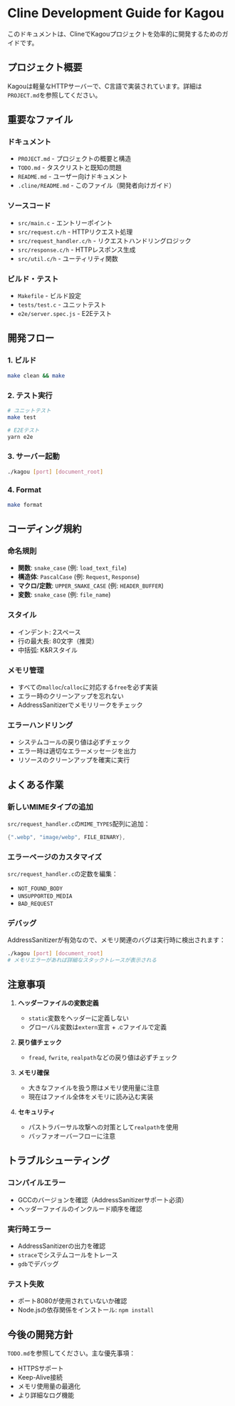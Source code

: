 # Cline Development Guide for Kagou

このドキュメントは、ClineでKagouプロジェクトを効率的に開発するためのガイドです。

## プロジェクト概要

Kagouは軽量なHTTPサーバーで、C言語で実装されています。詳細は`PROJECT.md`を参照してください。

## 重要なファイル

### ドキュメント
- `PROJECT.md` - プロジェクトの概要と構造
- `TODO.md` - タスクリストと既知の問題
- `README.md` - ユーザー向けドキュメント
- `.cline/README.md` - このファイル（開発者向けガイド）

### ソースコード
- `src/main.c` - エントリーポイント
- `src/request.c/h` - HTTPリクエスト処理
- `src/request_handler.c/h` - リクエストハンドリングロジック
- `src/response.c/h` - HTTPレスポンス生成
- `src/util.c/h` - ユーティリティ関数

### ビルド・テスト
- `Makefile` - ビルド設定
- `tests/test.c` - ユニットテスト
- `e2e/server.spec.js` - E2Eテスト

## 開発フロー

### 1. ビルド
```bash
make clean && make
```

### 2. テスト実行
```bash
# ユニットテスト
make test

# E2Eテスト
yarn e2e
```

### 3. サーバー起動
```bash
./kagou [port] [document_root]
```

### 4. Format

```bash
make format
```

## コーディング規約

### 命名規則
- **関数**: `snake_case` (例: `load_text_file`)
- **構造体**: `PascalCase` (例: `Request`, `Response`)
- **マクロ/定数**: `UPPER_SNAKE_CASE` (例: `HEADER_BUFFER`)
- **変数**: `snake_case` (例: `file_name`)

### スタイル
- インデント: 2スペース
- 行の最大長: 80文字（推奨）
- 中括弧: K&Rスタイル

### メモリ管理
- すべての`malloc`/`calloc`に対応する`free`を必ず実装
- エラー時のクリーンアップを忘れない
- AddressSanitizerでメモリリークをチェック

### エラーハンドリング
- システムコールの戻り値は必ずチェック
- エラー時は適切なエラーメッセージを出力
- リソースのクリーンアップを確実に実行

## よくある作業

### 新しいMIMEタイプの追加
`src/request_handler.c`の`MIME_TYPES`配列に追加：
```c
{".webp", "image/webp", FILE_BINARY},
```

### エラーページのカスタマイズ
`src/request_handler.c`の定数を編集：
- `NOT_FOUND_BODY`
- `UNSUPPORTED_MEDIA`
- `BAD_REQUEST`

### デバッグ
AddressSanitizerが有効なので、メモリ関連のバグは実行時に検出されます：
```bash
./kagou [port] [document_root]
# メモリエラーがあれば詳細なスタックトレースが表示される
```

## 注意事項

1. **ヘッダーファイルの変数定義**
   - `static`変数をヘッダーに定義しない
   - グローバル変数は`extern`宣言 + .cファイルで定義

2. **戻り値チェック**
   - `fread`, `fwrite`, `realpath`などの戻り値は必ずチェック

3. **メモリ確保**
   - 大きなファイルを扱う際はメモリ使用量に注意
   - 現在はファイル全体をメモリに読み込む実装

4. **セキュリティ**
   - パストラバーサル攻撃への対策として`realpath`を使用
   - バッファオーバーフローに注意

## トラブルシューティング

### コンパイルエラー
- GCCのバージョンを確認（AddressSanitizerサポート必須）
- ヘッダーファイルのインクルード順序を確認

### 実行時エラー
- AddressSanitizerの出力を確認
- `strace`でシステムコールをトレース
- `gdb`でデバッグ

### テスト失敗
- ポート8080が使用されていないか確認
- Node.jsの依存関係をインストール: `npm install`

## 今後の開発方針

`TODO.md`を参照してください。主な優先事項：
- HTTPSサポート
- Keep-Alive接続
- メモリ使用量の最適化
- より詳細なログ機能
